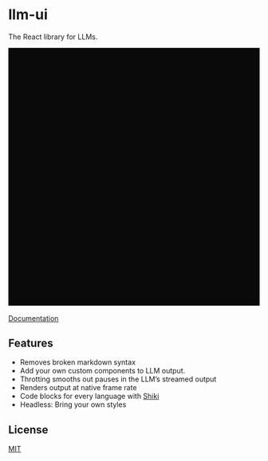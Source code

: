 # llm-ui

The React library for LLMs.

![](/media/demo.webp)

[Documentation](http://llm-ui.com/docs)

## Features

- Removes broken markdown syntax
- Add your own custom components to LLM output.
- Throtting smooths out pauses in the LLM’s streamed output
- Renders output at native frame rate
- Code blocks for every language with [Shiki](https://shiki.style)
- Headless: Bring your own styles

## License

[MIT](/LICENSE)
